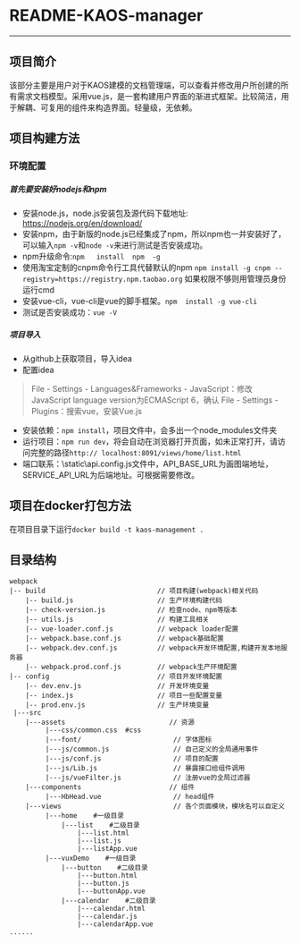# README-KAOS-manager
----
## 项目简介
该部分主要是用户对于KAOS建模的文档管理端，可以查看并修改用户所创建的所有需求文档模型。采用vue.js，是一套构建用户界面的渐进式框架。比较简洁，用于解耦、可复用的组件来构造界面。轻量级，无依赖。
## 项目构建方法
### 环境配置
##### 首先要安装好nodejs和npm
+ 安装node.js，node.js安装包及源代码下载地址: <https://nodejs.org/en/download/>
+ 安装npm，由于新版的node.js已经集成了npm，所以npm也一并安装好了，可以输入`npm -v`和`node -v`来进行测试是否安装成功。
+ npm升级命令:`npm   install  npm  -g`
+ 使用淘宝定制的cnpm命令行工具代替默认的npm
     ​    `npm install -g cnpm --registry=https://registry.npm.taobao.org`
如果权限不够则用管理员身份运行cmd
+ 安装vue-cli，vue-cli是vue的脚手框架。`npm  install -g vue-cli`
+ 测试是否安装成功：`vue -V`
##### 项目导入
+ 从github上获取项目，导入idea
+ 配置idea
> File - Settings - Languages&Frameworks - JavaScript：修改JavaScript language version为ECMAScript 6，确认
File - Settings - Plugins：搜索vue，安装Vue.js
+ 安装依赖：`npm install`，项目文件中，会多出一个node_modules文件夹
+ 运行项目：`npm run dev`，将会自动在浏览器打开页面，如未正常打开，请访问完整的路径`http:// localhost:8091/views/home/list.html`
+ 端口联系：\static\api.config.js文件中，API_BASE_URL为画图端地址，SERVICE_API_URL为后端地址。可根据需要修改。

## 项目在docker打包方法
在项目目录下运行`docker build -t kaos-management .`
## 目录结构
```
webpack
|-- build                            // 项目构建(webpack)相关代码
    |-- build.js                     // 生产环境构建代码
    |-- check-version.js             // 检查node、npm等版本
    |-- utils.js                     // 构建工具相关
    |-- vue-loader.conf.js           // webpack loader配置
    |-- webpack.base.conf.js         // webpack基础配置
    |-- webpack.dev.conf.js          // webpack开发环境配置,构建开发本地服务器
    |-- webpack.prod.conf.js         // webpack生产环境配置
|-- config                           // 项目开发环境配置
    |-- dev.env.js                   // 开发环境变量
    |-- index.js                     // 项目一些配置变量
    |-- prod.env.js                  // 生产环境变量
 |---src
    |---assets                          // 资源
         |---css/common.css  #css
         |---font/                       // 字体图标
         |---js/common.js                // 自己定义的全局通用事件
         |---js/conf.js                  // 项目的配置
         |---js/Lib.js                   // 暴露接口给组件调用
         |---js/vueFilter.js             // 注册vue的全局过滤器	
    |---components                      // 组件
         |---HbHead.vue                  // head组件
    |---views                            // 各个页面模块，模块名可以自定义
         |---home    #一级目录
             |---list    #二级目录
                 |---list.html
                 |---list.js
                 |---listApp.vue
         |---vuxDemo    #一级目录
             |---button    #二级目录
                 |---button.html
                 |---button.js
                 |---buttonApp.vue	
             |---calendar    #二级目录
                 |---calendar.html
                 |---calendar.js
                 |---calendarApp.vue		 
......
